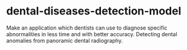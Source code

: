 # dental-diseases-detection-model
Make an application which dentists can use to diagnose specific abnormalities in less time and with better accuracy. Detecting dental anomalies from panoramic dental radiography.
